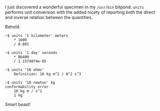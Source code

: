 I just discovered a wonderful specimen in my `/usr/bin` bitpond. `units`
performs unit conversion with the added nicety of reporting both the direct and
inverse relation between the quantities.

Behold:

    ~$ units '1 kilometer' meters
        * 1000
        / 0.001

    ~$ units '1 day' seconds
        * 86400
        / 1.1574074e-05

    ~$ units '10 ohms'
        Definition: 10 kg m^2 / A^2 s^3

    ~$ units '10 newton' kg
    conformability error
        10 kg m / s^2
        1 kg

Smart beast!
